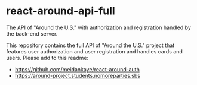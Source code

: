 # react-around-api-full
The API of "Around the U.S." with authorization and registration handled by the back-end server.

This repository contains the full API of "Around the U.S." project that features user authorization and user registration and handles cards and users. Please add to this readme:
* https://github.com/meidankaye/react-around-auth
* https://around-project.students.nomoreparties.sbs
